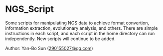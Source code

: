 # NGS_Script
Some scripts for manipulating NGS data to achieve format convertion, information extraction, evolutionary analysis, and others.
There are simple instructions in each script, and each script in the home directory can run independently.
New scripts will continue to be added.

Author: Yan-Bo Sun (290155027@qq.com)
